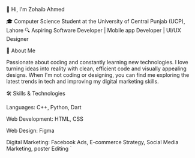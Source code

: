 👋 Hi, I'm Zohaib Ahmed

🎓 Computer Science Student at the University of Central Punjab (UCP), Lahore
🔍 Aspiring Software Developer | Mobile app Developer | UI/UX Designer

🚀 About Me

Passionate about coding and constantly learning new technologies. I love turning ideas into reality with clean, efficient code and visually appealing designs. When I'm not coding or designing, you can find me exploring the latest trends in tech and improving my digital marketing skills.

🛠 Skills & Technologies


Languages: C++, Python, Dart 

Web Development: HTML, CSS

Web Design: Figma

Digital Marketing: Facebook Ads, E-commerce Strategy, Social Media Marketing, poster Editing
`
